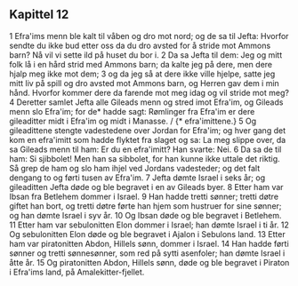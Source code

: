 ## Kapittel 12

1 Efra'ims menn ble kalt til våben og dro mot nord; og de sa til Jefta: Hvorfor sendte du ikke bud etter oss da du dro avsted for å stride mot Ammons barn? Nå vil vi sette ild på huset du bor i.
2 Da sa Jefta til dem: Jeg og mitt folk lå i en hård strid med Ammons barn; da kalte jeg på dere, men dere hjalp meg ikke mot dem;
3 og da jeg så at dere ikke ville hjelpe, satte jeg mitt liv på spill og dro avsted mot Ammons barn, og Herren gav dem i min hånd. Hvorfor kommer dere da farende mot meg idag og vil stride mot meg?
4 Deretter samlet Jefta alle Gileads menn og stred imot Efra'im, og Gileads menn slo Efra'im; for de* hadde sagt: Rømlinger fra Efra'im er dere gileaditter midt i Efra'im og midt i Manasse. / {* efra'imittene.}
5 Og gileadittene stengte vadestedene over Jordan for Efra'im; og hver gang det kom en efra'imitt som hadde flyktet fra slaget og sa: La meg slippe over, da sa Gileads menn til ham: Er du en efra'imitt? Han svarte: Nei.
6 Da sa de til ham: Si sjibbolet! Men han sa sibbolet, for han kunne ikke uttale det riktig. Så grep de ham og slo ham ihjel ved Jordans vadesteder; og det falt dengang to og førti tusen av Efra'im.
7 Jefta dømte Israel i seks år; og gileaditten Jefta døde og ble begravet i en av Gileads byer.
8 Etter ham var Ibsan fra Betlehem dommer i Israel.
9 Han hadde tretti sønner; tretti døtre giftet han bort, og tretti døtre førte han hjem som hustruer for sine sønner; og han dømte Israel i syv år.
10 Og Ibsan døde og ble begravet i Betlehem.
11 Etter ham var sebulonitten Elon dommer i Israel; han dømte Israel i ti år.
12 Og sebulonitten Elon døde og ble begravet i Ajalon i Sebulons land.
13 Etter ham var piratonitten Abdon, Hillels sønn, dommer i Israel.
14 Han hadde førti sønner og tretti sønnesønner, som red på sytti asenfoler; han dømte Israel i åtte år.
15 Og piratonitten Abdon, Hillels sønn, døde og ble begravet i Piraton i Efra'ims land, på Amalekitter-fjellet.
